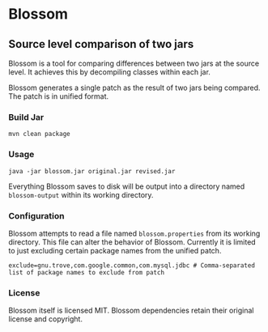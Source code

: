 # Blossom

## Source level comparison of two jars

Blossom is a tool for comparing differences between two jars at the source level. It achieves this by decompiling
classes within each jar.

Blossom generates a single patch as the result of two jars being compared. The patch is in unified format.

### Build Jar

```
mvn clean package
```

### Usage

```
java -jar blossom.jar original.jar revised.jar
```

Everything Blossom saves to disk will be output into a directory named `blossom-output` within its working directory.


### Configuration

Blossom attempts to read a file named `blossom.properties` from its working directory. This file can alter the behavior
of Blossom. Currently it is limited to just excluding certain package names from the unified patch.

```
exclude=gnu.trove,com.google.common,com.mysql.jdbc # Comma-separated list of package names to exclude from patch
```

### License

Blossom itself is licensed MIT. Blossom dependencies retain their original license and copyright.